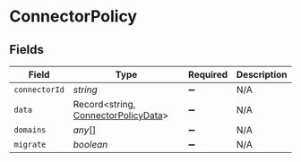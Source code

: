 # ConnectorPolicy


## Fields

| Field                                                                             | Type                                                                              | Required                                                                          | Description                                                                       |
| --------------------------------------------------------------------------------- | --------------------------------------------------------------------------------- | --------------------------------------------------------------------------------- | --------------------------------------------------------------------------------- |
| `connectorId`                                                                     | *string*                                                                          | :heavy_minus_sign:                                                                | N/A                                                                               |
| `data`                                                                            | Record<string, [ConnectorPolicyData](../../models/shared/connectorpolicydata.md)> | :heavy_minus_sign:                                                                | N/A                                                                               |
| `domains`                                                                         | *any*[]                                                                           | :heavy_minus_sign:                                                                | N/A                                                                               |
| `migrate`                                                                         | *boolean*                                                                         | :heavy_minus_sign:                                                                | N/A                                                                               |